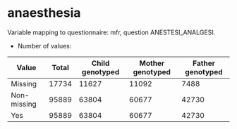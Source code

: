 # anaesthesia
Variable mapping to questionnaire: mfr, question ANESTESI_ANALGESI.
- Number of values:

| Value | Total | Child genotyped | Mother genotyped | Father genotyped |
| ----- | ----- | --------------- | ---------------- | ---------------- |
| Missing | 17734 | 11627 | 11092 | 7488 |
| Non-missing | 95889 | 63804 | 60677 | 42730 |
| Yes | 95889 | 63804 | 60677 |42730 |



